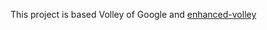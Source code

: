 This project is based Volley of Google and [enhanced-volley](https://github.com/vinaysshenoy/enhanced-volley)

